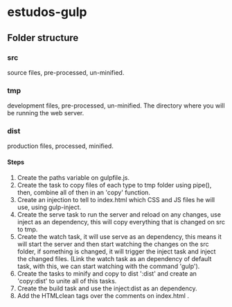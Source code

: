 # estudos-gulp

## Folder structure

### src
source files, pre-processed, un-minified.  

### tmp
development files, pre-processed, un-minified. The directory where you will be running the web server.  

### dist
production files, processed, minified.

#### Steps

1. Create the paths variable on gulpfile.js.
2. Create the task to copy files of each type to tmp folder using pipe(), then, combine all of then in an 'copy' function.
3. Create an injection to tell to index.html which CSS and JS files he will use, using gulp-inject.
4. Create the serve task to run the server and reload on any changes, use inject as an dependency, this will copy everything that is changed on src to tmp.
5. Create the watch task, it will use serve as an dependency, this means it will start the server and then start watching the changes on the src folder, if something is changed, it will trigger the inject task and inject the changed files. (Link the watch task as an dependency of default task, with this, we can start watching with the command 'gulp').
6. Create the tasks to minify and copy to dist ':dist' and create an 'copy:dist' to unite all of this tasks.
7. Create the build task and use the inject:dist as an dependency.
8. Add the HTMLclean tags over the comments on index.html <!--[htmlclean-protect]--> <!--[/htmlclean-protect]-->.
  


